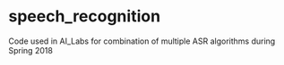 # speech_recognition
Code used in AI_Labs for combination of multiple ASR algorithms during Spring 2018
